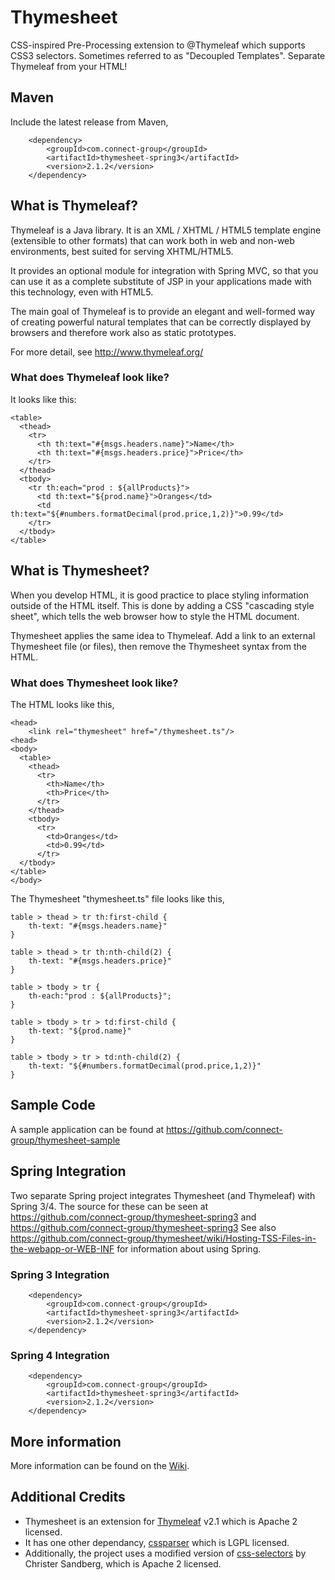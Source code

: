 # Thymesheet

CSS-inspired Pre-Processing extension to @Thymeleaf which supports CSS3 selectors.  Sometimes referred to as "Decoupled Templates". Separate Thymeleaf from your HTML!

## Maven

Include the latest release from Maven,

		<dependency>
			<groupId>com.connect-group</groupId>
			<artifactId>thymesheet-spring3</artifactId>
			<version>2.1.2</version>
		</dependency>



## What is Thymeleaf?
Thymeleaf is a Java library. It is an XML / XHTML / HTML5 template engine (extensible to other formats) that can work both in web and non-web environments, best suited for serving XHTML/HTML5.

It provides an optional module for integration with Spring MVC, so that you can use it as a complete substitute of JSP in your applications made with this technology, even with HTML5.

The main goal of Thymeleaf is to provide an elegant and well-formed way of creating powerful natural templates that can be correctly displayed by browsers and therefore work also as static prototypes. 

For more detail, see http://www.thymeleaf.org/

### What does Thymeleaf look like?
It looks like this:

    <table>
      <thead>
        <tr>
          <th th:text="#{msgs.headers.name}">Name</th>
          <th th:text="#{msgs.headers.price}">Price</th>
        </tr>
      </thead>
      <tbody>
        <tr th:each="prod : ${allProducts}">
          <td th:text="${prod.name}">Oranges</td>
          <td th:text="${#numbers.formatDecimal(prod.price,1,2)}">0.99</td>
        </tr>
      </tbody>
    </table>

## What is Thymesheet?
When you develop HTML, it is good practice to place styling information outside of the HTML itself.
This is done by adding a CSS "cascading style sheet", which tells the web browser how to style the HTML document.

Thymesheet applies the same idea to Thymeleaf.  Add a link to an external Thymesheet file (or files), then remove the Thymesheet syntax from the HTML.

### What does Thymesheet look like?
The HTML looks like this,

    <head>
        <link rel="thymesheet" href="/thymesheet.ts"/>
    <head>
    <body>
      <table>
        <thead>
          <tr>
            <th>Name</th>
            <th>Price</th>
          </tr>
        </thead>
        <tbody>
          <tr>
            <td>Oranges</td>
            <td>0.99</td>
          </tr>
      </tbody>
    </table>
    </body>

The Thymesheet "thymesheet.ts" file looks like this,

    table > thead > tr th:first-child {
        th-text: "#{msgs.headers.name}"
    }
    
    table > thead > tr th:nth-child(2) {
        th-text: "#{msgs.headers.price}"
    }
    
    table > tbody > tr {
	    th-each:"prod : ${allProducts}";
    }
    
    table > tbody > tr > td:first-child {
        th-text: "${prod.name}"
    }
    
    table > tbody > tr > td:nth-child(2) {
        th-text: "${#numbers.formatDecimal(prod.price,1,2)}"
    }

    
## Sample Code
A sample application can be found at https://github.com/connect-group/thymesheet-sample

## Spring Integration
Two separate Spring project integrates Thymesheet (and Thymeleaf) with Spring 3/4.
The source for these can be seen at https://github.com/connect-group/thymesheet-spring3 and https://github.com/connect-group/thymesheet-spring3
See also https://github.com/connect-group/thymesheet/wiki/Hosting-TSS-Files-in-the-webapp-or-WEB-INF for information about using Spring.

### Spring 3 Integration

		<dependency>
			<groupId>com.connect-group</groupId>
			<artifactId>thymesheet-spring3</artifactId>
			<version>2.1.2</version>
		</dependency>
		
### Spring 4 Integration

		<dependency>
			<groupId>com.connect-group</groupId>
			<artifactId>thymesheet-spring3</artifactId>
			<version>2.1.2</version>
		</dependency>

## More information
More information can be found on the [Wiki](https://github.com/connect-group/thymesheet/wiki).

## Additional Credits
- Thymesheet is an extension for [Thymeleaf](http://www.thymeleaf.org/) v2.1 which is Apache 2 licensed.
- It has one other dependancy, [cssparser](http://cssparser.sourceforge.net/) which is LGPL licensed.
- Additionally, the project uses a modified version of [css-selectors](https://github.com/chrsan/css-selectors) by Christer Sandberg, which is Apache 2 licensed.
